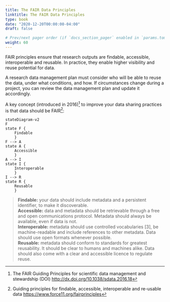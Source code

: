 ```yaml
---
title: The FAIR Data Principles
linktitle: The FAIR Data Principles
type: book
date: "2020-12-20T00:00:00-04:00"
draft: false

# Prev/next pager order (if `docs_section_pager` enabled in `params.toml`)
weight: 60
---
```


FAIR principles ensure that research outputs are findable, accessible, interoperable and reusable. In practice, they enable higher visibility and reuse potential for data.

A research data management plan must consider who will be able to reuse the data, under what conditions, and how. If circumstances change during a project, you can review the data management plan and update it accordingly.

A key concept (introduced in 2016)[^1] to improve your data sharing practices is that data should be FAIR[^2]:

```mermaid 
stateDiagram-v2
F
state F {
    Findable
    }
F --> A
state A {
    Accessible
    }    
A --> I
state I {
    Interoperable
    }    
I --> R
state R {
    Reusable
    }    
```

> **Findable:** your data should include metadata and a persistent identifier, to make it discoverable.</br>
> **Accessible:** data and metadata should be retrievable through a free and open communications protocol. Metadata should always be available, even if data is not.</br>
> **Interoperable:** metadata should use controlled vocabularies [3], be machine-readable and include references to other metadata. Data should use open formats whenever possible.</br>
> **Reusable:** metadata should conform to standards for greatest reusability. It should be clear to humans and machines alike. Data should also come with a clear and accessible licence to regulate reuse.




[^1]: The FAIR Guiding Principles for scientific data management and stewardship (DOI) http://dx.doi.org/10.1038/sdata.2016.18
[^2]: Guiding principles for findable, accessible, interoperable and re-usable data https://www.force11.org/fairprinciples
